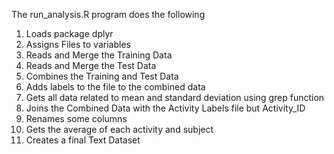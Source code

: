 The run_analysis.R program does the following

1. Loads package dplyr 
2. Assigns Files to variables
3. Reads and Merge the Training Data
4. Reads and Merge the Test Data
5. Combines the Training and Test Data
6. Adds labels to the file to the combined data
7. Gets all data related to mean and standard deviation using grep function
8. Joins the Combined Data with the Activity Labels file but Activity_ID
9. Renames some columns
10. Gets the average of each activity and subject
11. Creates a final Text Dataset
